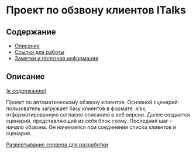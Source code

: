 # Проект по обзвону клиентов ITalks

<h2 name="context">Содержание</h2>

* <a href="#description">Описание</a>
* <a href="#link_for_work">Ссылки для работы</a>
* <a href="#info">Заметки и полезная информация</a>

<h2 name = "description">Описание</h2> <a href="#context">(к содержанию)</a>

Проект по автоматическому обзвону клиентов. Основной сценарий: пользователь загружает базу клиентов в формате .xlsx,
отформатированную согласно описанию в веб версии. Далее создается сценарий, представляющий из себя блок схему. Последний шаг - 
начало обзвона. Он начинается при соединении списка клиентов и сценария.

<a href="https://github.com/Sw24sX/Telephony/blob/Task-22/documentation/DeployForDev.md">Развертывание сервера для разработки</a>
